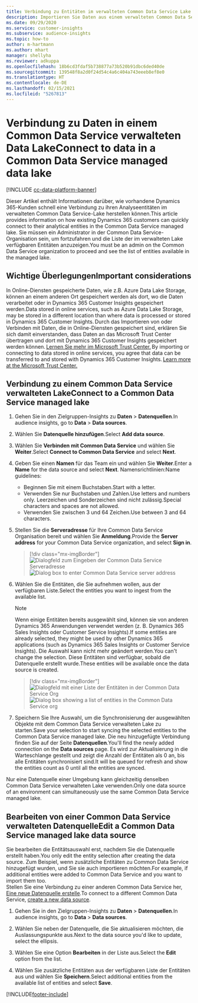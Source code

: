 ```yaml
---
title: Verbindung zu Entitäten im verwalteten Common Data Service Lake
description: Importieren Sie Daten aus einem verwalteten Common Data Service-Data Lake.
ms.date: 09/29/2020
ms.service: customer-insights
ms.subservice: audience-insights
ms.topic: how-to
author: m-hartmann
ms.author: mhart
manager: shellyha
ms.reviewer: adkuppa
ms.openlocfilehash: 18b6cd3fdaf5b738877a73b520b91dbc6ded40de
ms.sourcegitcommit: 139548f8a2d0f24d54c4a6c404a743eeeb8ef8e0
ms.translationtype: HT
ms.contentlocale: de-DE
ms.lasthandoff: 02/15/2021
ms.locfileid: "5267813"
---
```

# <a name="connect-to-data-in-a-common-data-service-managed-data-lake"></a><span data-ttu-id="17b76-103">Verbindung zu Daten in einem Common Data Service verwalteten Data Lake</span><span class="sxs-lookup"><span data-stu-id="17b76-103">Connect to data in a Common Data Service managed data lake</span></span>

[!INCLUDE [cc-data-platform-banner](../includes/cc-data-platform-banner.md)]

<span data-ttu-id="17b76-104">Dieser Artikel enthält Informationen darüber, wie vorhandene Dynamics 365-Kunden schnell eine Verbindung zu ihren Analyseentitäten im verwalteten Common Data Service-Lake herstellen können.</span><span class="sxs-lookup"><span data-stu-id="17b76-104">This article provides information on how existing Dynamics 365 customers can quickly connect to their analytical entities in the Common Data Service managed lake.</span></span> <span data-ttu-id="17b76-105">Sie müssen ein Administrator in der Common Data Service-Organisation sein, um fortzufahren und die Liste der im verwalteten Lake verfügbaren Entitäten anzuzeigen.</span><span class="sxs-lookup"><span data-stu-id="17b76-105">You must be an admin on the Common Data Service organization to proceed and see the list of entities available in the managed lake.</span></span>

## <a name="important-considerations"></a><span data-ttu-id="17b76-106">Wichtige Überlegungen</span><span class="sxs-lookup"><span data-stu-id="17b76-106">Important considerations</span></span>

<span data-ttu-id="17b76-107">In Online-Diensten gespeicherte Daten, wie z.B. Azure Data Lake Storage, können an einem anderen Ort gespeichert werden als dort, wo die Daten verarbeitet oder in Dynamics 365 Customer Insights gespeichert werden.</span><span class="sxs-lookup"><span data-stu-id="17b76-107">Data stored in online services, such as Azure Data Lake Storage, may be stored in a different location than where data is processed or stored in Dynamics 365 Customer Insights.</span></span><span data-ttu-id="17b76-108"> Durch das Importieren von oder Verbinden mit Daten, die in Online-Diensten gespeichert sind, erklären Sie sich damit einverstanden, dass Daten an das Microsoft Trust Center übertragen und dort mit Dynamics 365 Customer Insights gespeichert werden können. [Lernen Sie mehr im Microsoft Trust Center.](https://www.microsoft.com/trust-center)</span><span class="sxs-lookup"><span data-stu-id="17b76-108"> By importing or connecting to data stored in online services, you agree that data can be transferred to and stored with Dynamics 365 Customer Insights. [Learn more at the Microsoft Trust Center.](https://www.microsoft.com/trust-center)</span></span>

## <a name="connect-to-a-common-data-service-managed-lake"></a><span data-ttu-id="17b76-109">Verbindung zu einem Common Data Service verwalteten Lake</span><span class="sxs-lookup"><span data-stu-id="17b76-109">Connect to a Common Data Service managed lake</span></span>

1. <span data-ttu-id="17b76-110">Gehen Sie in den Zielgruppen-Insights zu **Daten** > **Datenquellen**.</span><span class="sxs-lookup"><span data-stu-id="17b76-110">In audience insights, go to **Data** > **Data sources**.</span></span>

2. <span data-ttu-id="17b76-111">Wählen Sie **Datenquelle hinzufügen**.</span><span class="sxs-lookup"><span data-stu-id="17b76-111">Select **Add data source**.</span></span>

3. <span data-ttu-id="17b76-112">Wählen Sie **Verbinden mit Common Data Service** und wählen Sie **Weiter**.</span><span class="sxs-lookup"><span data-stu-id="17b76-112">Select **Connect to Common Data Service** and select **Next**.</span></span>

4. <span data-ttu-id="17b76-113">Geben Sie einen **Namen** für das Team ein und wählen Sie **Weiter**.</span><span class="sxs-lookup"><span data-stu-id="17b76-113">Enter a **Name** for the data source and select **Next**.</span></span> <span data-ttu-id="17b76-114">Namensrichtlinien:</span><span class="sxs-lookup"><span data-stu-id="17b76-114">Name guidelines:</span></span> 
   - <span data-ttu-id="17b76-115">Beginnen Sie mit einem Buchstaben.</span><span class="sxs-lookup"><span data-stu-id="17b76-115">Start with a letter.</span></span>
   - <span data-ttu-id="17b76-116">Verwenden Sie nur Buchstaben und Zahlen.</span><span class="sxs-lookup"><span data-stu-id="17b76-116">Use letters and numbers only.</span></span> <span data-ttu-id="17b76-117">Leerzeichen und Sonderzeichen sind nicht zulässig.</span><span class="sxs-lookup"><span data-stu-id="17b76-117">Special characters and spaces are not allowed.</span></span>
   - <span data-ttu-id="17b76-118">Verwenden Sie zwischen 3 und 64 Zeichen.</span><span class="sxs-lookup"><span data-stu-id="17b76-118">Use between 3 and 64 characters.</span></span>

5. <span data-ttu-id="17b76-119">Stellen Sie die **Serveradresse** für Ihre Common Data Service Organisation bereit und wählen Sie **Anmeldung**.</span><span class="sxs-lookup"><span data-stu-id="17b76-119">Provide the **Server address** for your Common Data Service organization, and select **Sign in**.</span></span>

   > [!div class="mx-imgBorder"]
   > <span data-ttu-id="17b76-120">![Dialogfeld zum Eingeben der Common Data Service Serveradresse](media/enter-CDS-org-details.png)</span><span class="sxs-lookup"><span data-stu-id="17b76-120">![Dialog box to enter Common Data Service server address](media/enter-CDS-org-details.png)</span></span>

6. <span data-ttu-id="17b76-121">Wählen Sie die Entitäten, die Sie aufnehmen wollen, aus der verfügbaren Liste.</span><span class="sxs-lookup"><span data-stu-id="17b76-121">Select the entities you want to ingest from the available list.</span></span>    

   > [!NOTE]
   > <span data-ttu-id="17b76-122">Wenn einige Entitäten bereits ausgewählt sind, können sie von anderen Dynamics 365 Anwendungen verwendet werden (z. B. Dynamics 365 Sales Insights oder Customer Service Insights).</span><span class="sxs-lookup"><span data-stu-id="17b76-122">If some entities are already selected, they might be used by other Dynamics 365 applications (such as Dynamics 365 Sales Insights or Customer Service Insights).</span></span> <span data-ttu-id="17b76-123">Die Auswahl kann nicht mehr geändert werden.</span><span class="sxs-lookup"><span data-stu-id="17b76-123">You can't change the selection.</span></span> <span data-ttu-id="17b76-124">Diese Entitäten sind verfügbar, sobald die Datenquelle erstellt wurde.</span><span class="sxs-lookup"><span data-stu-id="17b76-124">These entities will be available once the data source is created.</span></span>

   > [!div class="mx-imgBorder"]
   > <span data-ttu-id="17b76-125">![Dialogfeld mit einer Liste der Entitäten in der Common Data Service Org](media/select-analytical-entities.png)</span><span class="sxs-lookup"><span data-stu-id="17b76-125">![Dialog box showing a list of entities in the Common Data Service org](media/select-analytical-entities.png)</span></span>

7. <span data-ttu-id="17b76-126">Speichern Sie Ihre Auswahl, um die Synchronisierung der ausgewählten Objekte mit dem Common Data Service verwalteten Lake zu starten.</span><span class="sxs-lookup"><span data-stu-id="17b76-126">Save your selection to start syncing the selected entities to the Common Data Service managed lake.</span></span> <span data-ttu-id="17b76-127">Die neu hinzugefügte Verbindung finden Sie auf der Seite **Datenquellen**.</span><span class="sxs-lookup"><span data-stu-id="17b76-127">You'll find the newly added connection on the **Data sources** page.</span></span> <span data-ttu-id="17b76-128">Es wird zur Aktualisierung in die Warteschlange gestellt und zeigt die Anzahl der Entitäten als 0 an, bis alle Entitäten synchronisiert sind.</span><span class="sxs-lookup"><span data-stu-id="17b76-128">It will be queued for refresh and show the entities count as 0 until all the entities are synced.</span></span>

<span data-ttu-id="17b76-129">Nur eine Datenquelle einer Umgebung kann gleichzeitig denselben Common Data Service verwalteten Lake verwenden.</span><span class="sxs-lookup"><span data-stu-id="17b76-129">Only one data source of an environment can simultaneously use the same Common Data Service managed lake.</span></span>

## <a name="edit-a-common-data-service-managed-lake-data-source"></a><span data-ttu-id="17b76-130">Bearbeiten von einer Common Data Service verwalteten Datenquelle</span><span class="sxs-lookup"><span data-stu-id="17b76-130">Edit a Common Data Service managed lake data source</span></span>

<span data-ttu-id="17b76-131">Sie bearbeiten die Entitätsauswahl erst, nachdem Sie die Datenquelle erstellt haben.</span><span class="sxs-lookup"><span data-stu-id="17b76-131">You only edit the entity selection after creating the data source.</span></span> <span data-ttu-id="17b76-132">Zum Beispiel, wenn zusätzliche Entitäten zu Common Data Service hinzugefügt wurden, und Sie sie auch importieren möchten.</span><span class="sxs-lookup"><span data-stu-id="17b76-132">For example, if additional entities were added to Common Data Service and you want to import them too.</span></span>    
<span data-ttu-id="17b76-133">Stellen Sie eine Verbindung zu einer anderen Common Data Service her, [Eine neue Datenquelle erstelle](#connect-to-a-common-data-service-managed-lake).</span><span class="sxs-lookup"><span data-stu-id="17b76-133">To connect to a different Common Data Service, [create a new data source](#connect-to-a-common-data-service-managed-lake).</span></span>

1. <span data-ttu-id="17b76-134">Gehen Sie in den Zielgruppen-Insights zu **Daten** > **Datenquellen**.</span><span class="sxs-lookup"><span data-stu-id="17b76-134">In audience insights, go to **Data** > **Data sources**.</span></span>

2. <span data-ttu-id="17b76-135">Wählen Sie neben der Datenquelle, die Sie aktualisieren möchten, die Auslassungspunkte aus.</span><span class="sxs-lookup"><span data-stu-id="17b76-135">Next to the data source you'd like to update, select the ellipsis.</span></span>

3. <span data-ttu-id="17b76-136">Wählen Sie eine Option **Bearbeiten** in der Liste aus.</span><span class="sxs-lookup"><span data-stu-id="17b76-136">Select the **Edit** option from the list.</span></span>

4. <span data-ttu-id="17b76-137">Wählen Sie zusätzliche Entitäten aus der verfügbaren Liste der Entitäten aus und wählen Sie **Speichern**.</span><span class="sxs-lookup"><span data-stu-id="17b76-137">Select additional entities from the available list of entities and select **Save**.</span></span>


[!INCLUDE[footer-include](../includes/footer-banner.md)]